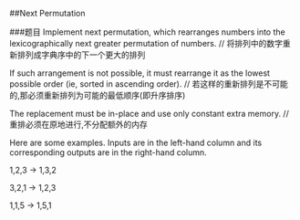 ##Next Permutation

###题目
Implement next permutation, which rearranges numbers into the lexicographically next greater permutation of numbers.
// 将排列中的数字重新排列成字典序中的下一个更大的排列

If such arrangement is not possible, it must rearrange it as the lowest possible order (ie, sorted in ascending order).
// 若这样的重新排列是不可能的,那必须重新排列为可能的最低顺序(即升序排序)

The replacement must be in-place and use only constant extra memory.
// 重排必须在原地进行,不分配额外的内存

Here are some examples. Inputs are in the left-hand column and its corresponding outputs are in the right-hand column.

1,2,3 → 1,3,2

3,2,1 → 1,2,3

1,1,5 → 1,5,1